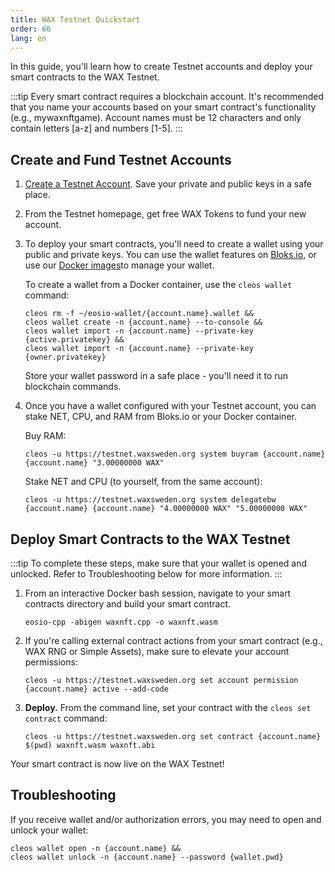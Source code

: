 ```yaml
---
title: WAX Testnet Quickstart
order: 66
lang: en
---
```


In this guide, you'll learn how to create Testnet accounts and deploy your smart contracts to the WAX Testnet.

:::tip
Every smart contract requires a blockchain account. It's recommended that you name your accounts based on your smart contract's functionality (e.g., mywaxnftgame). Account names must be 12 characters and only contain letters [a-z] and numbers [1-5].
:::

## Create and Fund Testnet Accounts

1. <a href="https://waxsweden.org/testnet/" target="_blank">Create a Testnet Account</a>. Save your private and public keys in a safe place. 

2. From the Testnet homepage, get free WAX Tokens to fund your new account. 

3. To deploy your smart contracts, you'll need to create a wallet using your public and private keys. You can use the wallet features on <a href="https://local.bloks.io/wallet/transfer?nodeUrl=testnet.waxsweden.org&coreSymbol=WAX&corePrecision=8&systemDomain=eosio&hyperionUrl=https%3A%2F%2Ftestnet.waxsweden.org" target="_blank">Bloks.io</a>, or use our [Docker images](/build/dapp-development/docker-setup/)to manage your wallet. 

    To create a wallet from a Docker container, use the `cleos wallet` command:

    ```shell
    cleos rm -f ~/eosio-wallet/{account.name}.wallet &&
    cleos wallet create -n {account.name} --to-console &&
    cleos wallet import -n {account.name} --private-key {active.privatekey} &&
    cleos wallet import -n {account.name} --private-key {owner.privatekey}
    ```

    Store your wallet password in a safe place - you'll need it to run blockchain commands.

4. Once you have a wallet configured with your Testnet account, you can stake NET, CPU, and RAM from Bloks.io or your Docker container.

    Buy RAM:

    ```shell
    cleos -u https://testnet.waxsweden.org system buyram {account.name} {account.name} "3.00000000 WAX"
    ```

    Stake NET and CPU (to yourself, from the same account):

    ```shell
    cleos -u https://testnet.waxsweden.org system delegatebw {account.name} {account.name} "4.00000000 WAX" "5.00000000 WAX"
    ```

## Deploy Smart Contracts to the WAX Testnet

:::tip
To complete these steps, make sure that your wallet is opened and unlocked. Refer to Troubleshooting below for more information.
:::

1. From an interactive Docker bash session, navigate to your smart contracts directory and build your smart contract.

    ```shell
    eosio-cpp -abigen waxnft.cpp -o waxnft.wasm 
    ```

2. If you're calling external contract actions from your smart contract (e.g., WAX RNG or Simple Assets), make sure to elevate your account permissions:

    ```shell
    cleos -u https://testnet.waxsweden.org set account permission {account.name} active --add-code
    ```

3. **Deploy.** From the command line, set your contract with the `cleos set contract` command: 

    ```shell
    cleos -u https://testnet.waxsweden.org set contract {account.name} $(pwd) waxnft.wasm waxnft.abi   
    ```

Your smart contract is now live on the WAX Testnet! 

## Troubleshooting

If you receive wallet and/or authorization errors, you may need to open and unlock your wallet:

```shell
cleos wallet open -n {account.name} &&
cleos wallet unlock -n {account.name} --password {wallet.pwd}
```